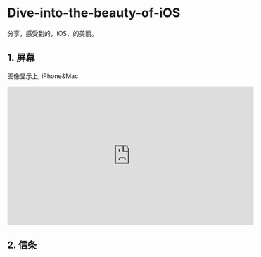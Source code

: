 # Dive-into-the-beauty-of-iOS

分享，感受到的，iOS，的美丽。

## 1. 屏幕

图像显示上, iPhone&Mac

<iframe width="560" height="315" src="https://www.youtube.com/embed/19HqVN67sq4?si=N6tunkCcJKLgsvv3" title="YouTube video player" frameborder="0" allow="accelerometer; autoplay; clipboard-write; encrypted-media; gyroscope; picture-in-picture; web-share" allowfullscreen></iframe>

## 2. 信条
